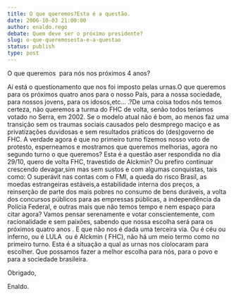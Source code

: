 ```yaml
---
title: O que queremos?Esta é a questão.
date: 2006-10-03 21:00:00
author: enaldo.rego
debate: Quem deve ser o próximo presidente?
slug: o-que-queremosesta-e-a-questao
status: publish 
type: post
---
```


O que queremos  para nós nos próximos 4 anos?


Aí está o questionamento que nos foi imposto pelas urnas.O que queremos para os próximos quatro anos para o nosso País, para a nossa sociedade, para nossos jovens, para os idosos,etc... .?De uma coisa todos nós temos certeza, não queremos a turma do FHC de volta, senão todos teríamos votado no Serra, em 2002. Se o modelo atual não é bom, ao menos faz uma transição sem os traumas sociais causados pelo desmprego maciço e as privatizações duvidosas e sem resultados práticos do (des)governo de FHC. A verdade agora é que no primeiro turno fizemos nosso voto de protesto, esperneamos e mostramos que queremos melhorias, agora no segundo turno o que queremos? Esta é a questão aser respondida no dia 29/10, quero de volta FHC, travestido de Alckmin? Ou prefiro continuar crescendo devagar,sim mas sem sustos e com algumas conquistas, tais como: O superávit nas contas com o FMI, a queda do risco Brasil, as moedas estrangeiras estáveis,a estabilidade interna dos preços, a reinserção de parte dos mais pobres no consumo de bens duráveis, a volta dos concursos públicos para as empressas públicas, a independência da Polícia Federal, e outras mais que não temos tempo e nem espaço para citar agora? Vamos pensar serenamente e votar conscientemente, com racionalidade e sem paixões, sabendo que nossa escolha será para os próximos quatro anos . E que não nos é dada uma terceira via. Ou é céu ou inferno, ou é LULA  ou é Alckmin ( FHC), não há um meio termo como no primeiro turno. Esta é a situação a qual as urnas nos ciolocaram para escolher. Que possamos fazer a melhor escolha para nós, para o povo e para a sociedade brasileira. 


Obrigado,


Enaldo.


